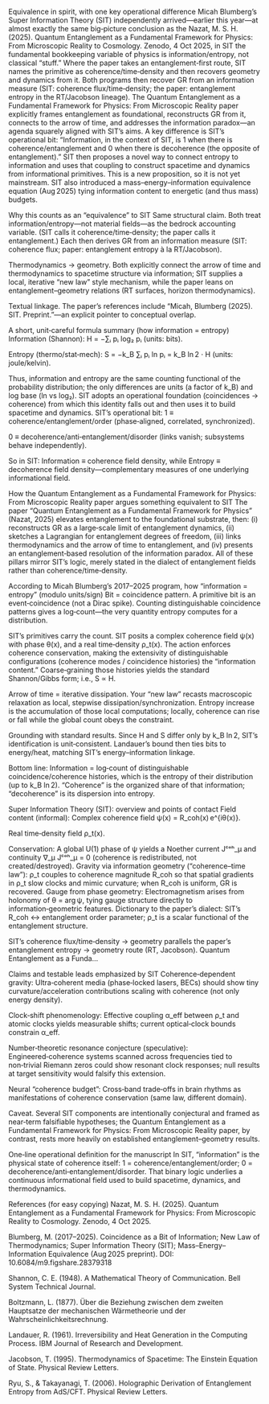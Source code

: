 Equivalence in spirit, with one key operational difference
Micah Blumberg’s Super Information Theory (SIT) independently arrived—earlier this year—at almost exactly the same big‑picture conclusion as the Nazat, M. S. H. (2025). Quantum Entanglement as a Fundamental Framework for Physics: From Microscopic Reality to Cosmology. Zenodo, 4 Oct 2025, in SIT the fundamental bookkeeping variable of physics is information/entropy, not classical “stuff.” Where the paper takes an entanglement‑first route, SIT names the primitive as coherence/time‑density and then recovers geometry and dynamics from it. Both programs then recover GR from an information measure (SIT: coherence flux/time‑density; the paper: entanglement entropy in the RT/Jacobson lineage). The Quantum Entanglement as a Fundamental Framework for Physics: From Microscopic Reality paper explicitly frames entanglement as foundational, reconstructs GR from it, connects to the arrow of time, and addresses the information paradox—an agenda squarely aligned with SIT’s aims.
A key difference is SIT’s operational bit:
“Information, in the context of SIT, is 1 when there is coherence/entanglement and 0 when there is decoherence (the opposite of entanglement).”
SIT then proposes a novel way to connect entropy to information and uses that coupling to construct spacetime and dynamics from informational primitives. This is a new proposition, so it is not yet mainstream. SIT also introduced a mass–energy–information equivalence equation (Aug 2025) tying information content to energetic (and thus mass) budgets.

Why this counts as an “equivalence” to SIT
Same structural claim. Both treat information/entropy—not material fields—as the bedrock accounting variable. (SIT calls it coherence/time‑density; the paper calls it entanglement.) Each then derives GR from an information measure (SIT: coherence flux; paper: entanglement entropy à la RT/Jacobson).


Thermodynamics → geometry. Both explicitly connect the arrow of time and thermodynamics to spacetime structure via information; SIT supplies a local, iterative “new law” style mechanism, while the paper leans on entanglement–geometry relations (RT surfaces, horizon thermodynamics).


Textual linkage. The paper’s references include “Micah, Blumberg (2025). SIT. Preprint.”—an explicit pointer to conceptual overlap.



A short, unit‑careful formula summary (how information = entropy)
Information (Shannon): H = −∑ᵢ pᵢ log₂ pᵢ (units: bits).


Entropy (thermo/stat‑mech): S = −k_B ∑ᵢ pᵢ ln pᵢ = k_B ln 2 ⋅ H (units: joule/kelvin).


Thus, information and entropy are the same counting functional of the probability distribution; the only differences are units (a factor of k_B) and log base (ln vs log₂). SIT adopts an operational foundation (coincidences → coherence) from which this identity falls out and then uses it to build spacetime and dynamics.
SIT’s operational bit:
1 ≡ coherence/entanglement/order (phase‑aligned, correlated, synchronized).


0 ≡ decoherence/anti‑entanglement/disorder (links vanish; subsystems behave independently).


So in SIT: Information ≡ coherence field density, while Entropy ≡ decoherence field density—complementary measures of one underlying informational field.

How the Quantum Entanglement as a Fundamental Framework for Physics: From Microscopic Reality paper argues something equivalent to SIT
The paper “Quantum Entanglement as a Fundamental Framework for Physics” (Nazat, 2025) elevates entanglement to the foundational substrate, then: (i) reconstructs GR as a large‑scale limit of entanglement dynamics, (ii) sketches a Lagrangian for entanglement degrees of freedom, (iii) links thermodynamics and the arrow of time to entanglement, and (iv) presents an entanglement‑based resolution of the information paradox. All of these pillars mirror SIT’s logic, merely stated in the dialect of entanglement fields rather than coherence/time‑density.

According to Micah Blumberg’s 2017–2025 program, how “information = entropy” (modulo units/sign)
Bit = coincidence pattern. A primitive bit is an event‑coincidence (not a Dirac spike). Counting distinguishable coincidence patterns gives a log‑count—the very quantity entropy computes for a distribution.


SIT’s primitives carry the count. SIT posits a complex coherence field ψ(x) with phase θ(x), and a real time‑density ρ_t(x). The action enforces coherence conservation, making the extensivity of distinguishable configurations (coherence modes / coincidence histories) the “information content.” Coarse‑graining those histories yields the standard Shannon/Gibbs form; i.e., S ∝ H.


Arrow of time = iterative dissipation. Your “new law” recasts macroscopic relaxation as local, stepwise dissipation/synchronization. Entropy increase is the accumulation of those local computations; locally, coherence can rise or fall while the global count obeys the constraint.


Grounding with standard results. Since H and S differ only by k_B ln 2, SIT’s identification is unit‑consistent. Landauer’s bound then ties bits to energy/heat, matching SIT’s energy–information linkage.


Bottom line: Information = log‑count of distinguishable coincidence/coherence histories, which is the entropy of their distribution (up to k_B ln 2). “Coherence” is the organized share of that information; “decoherence” is its dispersion into entropy.

Super Information Theory (SIT): overview and points of contact
Field content (informal):
Complex coherence field ψ(x) = R_coh(x) e^{iθ(x)}.


Real time‑density field ρ_t(x).


Conservation: A global U(1) phase of ψ yields a Noether current Jᶜᵒʰ_μ and continuity ∇_μ Jᶜᵒʰ_μ = 0 (coherence is redistributed, not created/destroyed).
Gravity via information geometry (“coherence–time law”): ρ_t couples to coherence magnitude R_coh so that spatial gradients in ρ_t slow clocks and mimic curvature; when R_coh is uniform, GR is recovered.
Gauge from phase geometry: Electromagnetism arises from holonomy of θ = arg ψ, tying gauge structure directly to information‑geometric features.
Dictionary to the paper’s dialect:
SIT’s R_coh ↔ entanglement order parameter; ρ_t is a scalar functional of the entanglement structure.


SIT’s coherence flux/time‑density → geometry parallels the paper’s entanglement entropy → geometry route (RT, Jacobson).
 Quantum Entanglement as a Funda…



Claims and testable leads emphasized by SIT
Coherence‑dependent gravity: Ultra‑coherent media (phase‑locked lasers, BECs) should show tiny curvature/acceleration contributions scaling with coherence (not only energy density).


Clock‑shift phenomenology: Effective coupling α_eff between ρ_t and atomic clocks yields measurable shifts; current optical‑clock bounds constrain α_eff.


Number‑theoretic resonance conjecture (speculative): Engineered‑coherence systems scanned across frequencies tied to non‑trivial Riemann zeros could show resonant clock responses; null results at target sensitivity would falsify this extension.


Neural “coherence budget”: Cross‑band trade‑offs in brain rhythms as manifestations of coherence conservation (same law, different domain).


Caveat. Several SIT components are intentionally conjectural and framed as near‑term falsifiable hypotheses; the Quantum Entanglement as a Fundamental Framework for Physics: From Microscopic Reality paper, by contrast, rests more heavily on established entanglement–geometry results.

One‑line operational definition for the manuscript
In SIT, “information” is the physical state of coherence itself:
 1 = coherence/entanglement/order; 0 = decoherence/anti‑entanglement/disorder.
 That binary logic underlies a continuous informational field used to build spacetime, dynamics, and thermodynamics.

References (for easy copying)
Nazat, M. S. H. (2025). Quantum Entanglement as a Fundamental Framework for Physics: From Microscopic Reality to Cosmology. Zenodo, 4 Oct 2025.


Blumberg, M. (2017–2025). Coincidence as a Bit of Information; New Law of Thermodynamics; Super Information Theory (SIT); Mass–Energy–Information Equivalence (Aug 2025 preprint). DOI: 10.6084/m9.figshare.28379318


Shannon, C. E. (1948). A Mathematical Theory of Communication. Bell System Technical Journal.


Boltzmann, L. (1877). Über die Beziehung zwischen dem zweiten Hauptsatze der mechanischen Wärmetheorie und der Wahrscheinlichkeitsrechnung.


Landauer, R. (1961). Irreversibility and Heat Generation in the Computing Process. IBM Journal of Research and Development.


Jacobson, T. (1995). Thermodynamics of Spacetime: The Einstein Equation of State. Physical Review Letters.


Ryu, S., & Takayanagi, T. (2006). Holographic Derivation of Entanglement Entropy from AdS/CFT. Physical Review Letters.

